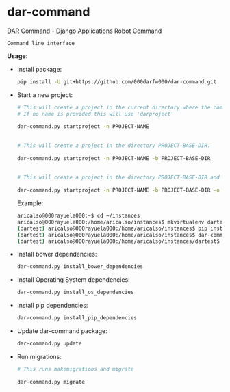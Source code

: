 # dar-command
DAR Command - Django Applications Robot Command

`Command line interface`


**Usage:**

* Install package:
    ```bash
    pip install -U git+https://github.com/000darfw000/dar-command.git
    ```
  
* Start a new project:
    ```bash
    # This will create a project in the current directory where the command is executed.
    # If no name is provided this will use 'darproject'
     
    dar-command.py startproject -n PROJECT-NAME
     
     
    # This will create a project in the directory PROJECT-BASE-DIR.
     
    dar-command.py startproject -n PROJECT-NAME -b PROJECT-BASE-DIR
     
     
    # This will create a project in the directory PROJECT-BASE-DIR and overwrite if exists
     
    dar-command.py startproject -n PROJECT-NAME -b PROJECT-BASE-DIR -o
    ```
    
    Example:
    
    ```bash
    aricalso@000rayuela000:~$ cd ~/instances
    aricalso@000rayuela000:/home/aricalso/instances$ mkvirtualenv dartest
    (dartest) aricalso@000rayuela000:/home/aricalso/instances$ pip install -U git+https://github.com/000darfw000/dar-command.git
    (dartest) aricalso@000rayuela000:/home/aricalso/instances$ dar-command.py startproject -n dartest -b ~/instances
    (dartest) aricalso@000rayuela000:/home/aricalso/instances/dartest$
    ```

* Install bower dependencies:
    ```bash
    dar-command.py install_bower_dependencies
    ```

* Install Operating System dependencies:
    ```bash
    dar-command.py install_os_dependencies
    ```

* Install pip dependencies:
    ```bash
    dar-command.py install_pip_dependencies
    ```

* Update dar-command package:
    ```bash
    dar-command.py update
    ```
    
* Run migrations:
    ```bash
    # This runs makemigrations and migrate
     
    dar-command.py migrate
    ```
